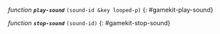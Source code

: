 *function* ***`play-sound`*** `(sound-id &key looped-p)`
{: #gamekit-play-sound}
<div class="bodge-docstring" markdown="block">

</div>

*function* ***`stop-sound`*** `(sound-id)`
{: #gamekit-stop-sound}
<div class="bodge-docstring" markdown="block">

</div>

